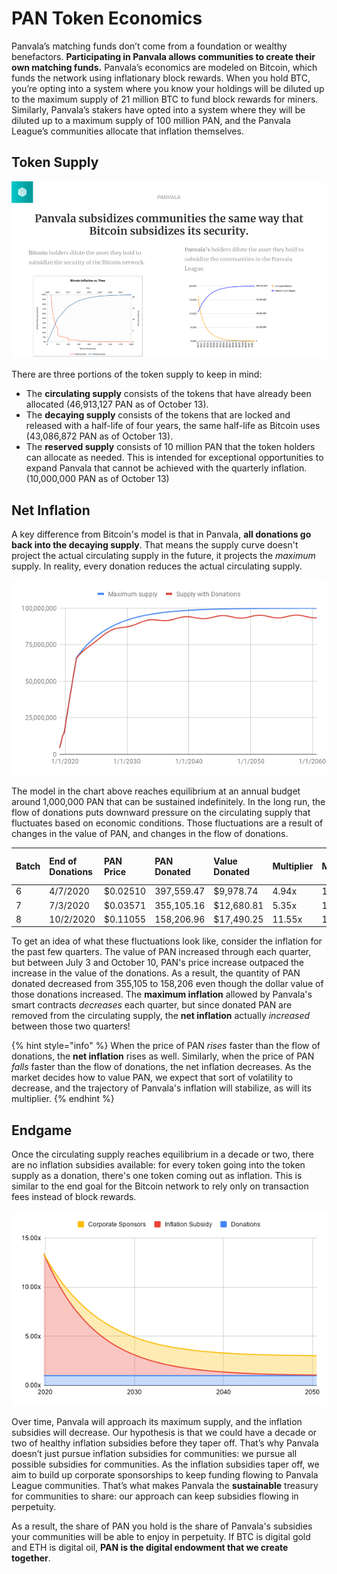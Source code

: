 # PAN Token Economics

Panvala’s matching funds don’t come from a foundation or wealthy benefactors. **Participating in Panvala allows communities to create their own matching funds.** Panvala’s economics are modeled on Bitcoin, which funds the network using inflationary block rewards. When you hold BTC, you’re opting into a system where you know your holdings will be diluted up to the maximum supply of 21 million BTC to fund block rewards for miners. Similarly, Panvala’s stakers have opted into a system where they will be diluted up to a maximum supply of 100 million PAN, and the Panvala League’s communities allocate that inflation themselves.

## Token Supply

![](../.gitbook/assets/panvala-kernel-demo-day-pitch.png)

There are three portions of the token supply to keep in mind:

* The **circulating supply** consists of the tokens that have already been allocated \(46,913,127 PAN as of October 13\).
* The **decaying supply** consists of the tokens that are locked and released with a half-life of four years, the same half-life as Bitcoin uses \(43,086,872 PAN as of October 13\).
* The **reserved supply** consists of 10 million PAN that the token holders can allocate as needed. This is intended for exceptional opportunities to expand Panvala that cannot be achieved with the quarterly inflation. \(10,000,000 PAN as of October 13\)

## Net Inflation

A key difference from Bitcoin's model is that in Panvala, **all donations go back into the decaying supply**. That means the supply curve doesn't project the actual circulating supply in the future, it projects the _maximum_ supply. In reality, every donation reduces the actual circulating supply.

![](../.gitbook/assets/image%20%281%29.png)

The model in the chart above reaches equilibrium at an annual budget around 1,000,000 PAN that can be sustained indefinitely. In the long run, the flow of donations puts downward pressure on the circulating supply that fluctuates based on economic conditions. Those fluctuations are a result of changes in the value of PAN, and changes in the flow of donations.

| Batch | End of Donations | PAN Price | PAN Donated | Value Donated | Multiplier | Max Inflation | Net Inflation | Net Inflation % |
| :--- | :--- | :--- | :--- | :--- | :--- | :--- | :--- | :--- |
| 6 | 4/7/2020 | $0.02510 | 397,559.47 | $9,978.74 | 4.94x | 1,964,644.00 | 1,567,084.53 | 3.60% |
| 7 | 7/3/2020 | $0.03571 | 355,105.16 | $12,680.81 | 5.35x | 1,899,401.00 | 1,544,295.84 | 3.40% |
| 8 | 10/2/2020 | $0.11055 | 158,206.96 | $17,490.25 | 11.55x | 1,826,580.00 | 1,668,373.04 | 3.56% |

To get an idea of what these fluctuations look like, consider the inflation for the past few quarters. The value of PAN increased through each quarter, but between July 3 and October 10, PAN's price increase outpaced the increase in the value of the donations. As a result, the quantity of PAN donated decreased from 355,105 to 158,206 even though the dollar value of those donations increased. The **maximum inflation** allowed by Panvala's smart contracts _decreases_ each quarter, but since donated PAN are removed from the circulating supply, the **net inflation** actually _increased_ between those two quarters!

{% hint style="info" %}
When the price of PAN _rises_ faster than the flow of donations, the **net inflation** rises as well. Similarly, when the price of PAN _falls_ faster than the flow of donations, the net inflation decreases. As the market decides how to value PAN, we expect that sort of volatility to decrease, and the trajectory of Panvala's inflation will stabilize, as will its multiplier.
{% endhint %}

## Endgame

Once the circulating supply reaches equilibrium in a decade or two, there are no inflation subsidies available: for every token going into the token supply as a donation, there's one token coming out as inflation. This is similar to the end goal for the Bitcoin network to rely only on transaction fees instead of block rewards.

![](../.gitbook/assets/chart-12-.png)

Over time, Panvala will approach its maximum supply, and the inflation subsidies will decrease. Our hypothesis is that we could have a decade or two of healthy inflation subsidies before they taper off. That’s why Panvala doesn’t just pursue inflation subsidies for communities: we pursue all possible subsidies for communities. As the inflation subsidies taper off, we aim to build up corporate sponsorships to keep funding flowing to Panvala League communities. That’s what makes Panvala the **sustainable** treasury for communities to share: our approach can keep subsidies flowing in perpetuity.

As a result, the share of PAN you hold is the share of Panvala's subsidies your communities will be able to enjoy in perpetuity. If BTC is digital gold and ETH is digital oil, **PAN is the digital endowment that we create together**.

